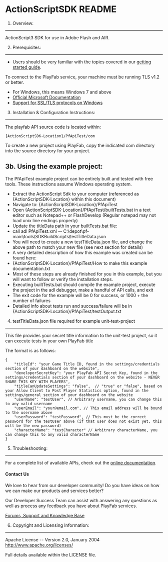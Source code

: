 ActionScriptSDK README
========
1. Overview:
----
ActionScript3 SDK for use in Adobe Flash and AIR.


2. Prerequisites:
----
* Users should be very familiar with the topics covered in our [getting started guide](https://playfab.com/docs/getting-started-with-playfab/).

To connect to the PlayFab service, your machine must be running TLS v1.2 or better.
* For Windows, this means Windows 7 and above
* [Official Microsoft Documentation](https://msdn.microsoft.com/en-us/library/windows/desktop/aa380516%28v=vs.85%29.aspx)
* [Support for SSL/TLS protocols on Windows](http://blogs.msdn.com/b/kaushal/archive/2011/10/02/support-for-ssl-tls-protocols-on-windows.aspx)


3. Installation & Configuration Instructions:
----

The playfab API source code is located within:

    {ActionScriptSDK-Location}/PfApiTest/com

To create a new project using PlayFab, copy the indicated com directory into the source directory for your project.


3b. Using the example project:
----

The PfApiTest example project can be entirely built and tested with free tools.  These instructions assume Windows operating system.

* Extract the ActionScript Sdk to your computer (referenced as {ActionScriptSDK-Location} within this document)
* Navigate to: {ActionScriptSDK-Location}/PfApiTest
* Open {ActionScriptSDK-Location}/PfApiTest/builtTests.bat in a text editor such as Notepad++ or FlashDevelop (Regular notepad may not load unix line endings properly)
* Update the titleData path in your builtTests.bat file:
 * call adl PfApiTest.xml -- C:\depot\pf-main\tools\SDKBuildScripts\testTitleData.json
 * You will need to create a new testTitleData.json file, and change the above path to match your new file (see next section for details)
* A very detailed description of how this example was created can be found here:
 * {ActionScriptSDK-Location}/PfApiTest/How to make this example documentation.txt
 * Most of these steps are already finished for you in this example, but you will want to follow or verify the installation steps.
* Executing builtTests.bat should compile the example project, execute the project in the adl debugger, make a handful of API calls, and exit
 * The exit code for the example will be 0 for success, or 1000 + the number of failures
 * Detailed info about tests run and success/failure will be in {ActionScriptSDK-Location}/PfApiTest/testOutput.txt


4. testTitleData.json file required for example unit-test-project
----

This file provides your secret title information to the unit-test project, so it can execute tests in your own PlayFab title

The format is as follows:

    {
    	"titleId": "your Game Title ID, found in the settings/credentials section of your dashboard on the website",
    	"developerSecretKey": "your PlayFab API Secret Key, found in the settings/credentials section of your dashboard on the website - NEVER SHARE THIS KEY WITH PLAYERS",
    	"titleCanUpdateSettings": "false",  // "true" or "false", based on your Allow Client to Post Player Statistics option, found in the settings/general section of your dashboard on the website
    	"userName": "testUser", // Arbitrary username, you can change this to any valid username
    	"userEmail": "your@email.com", // This email address will be bound to the username above
    	"userPassword": "testPassword", // This must be the correct password for the testUser above (if that user does not exist yet, this will be the new password)
    	"characterName": "testCharacter" // Arbitrary characterName, you can change this to any valid characterName
    }


5. Troubleshooting:
----
For a complete list of available APIs, check out the [online documentation](http://api.playfab.com/Documentation/).

#### Contact Us
We love to hear from our developer community!
Do you have ideas on how we can make our products and services better?

Our Developer Success Team can assist with answering any questions as well as process any feedback you have about PlayFab services.

[Forums, Support and Knowledge Base](https://community.playfab.com/hc/en-us)


6. Copyright and Licensing Information:
----
  Apache License --
  Version 2.0, January 2004
  http://www.apache.org/licenses/

  Full details available within the LICENSE file.

